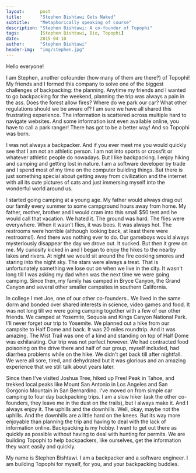 ```yaml
---
layout:      post
title:       "Stephen Bishtawi Gets Naked"
subtitle:    "Metaphorically speaking of course"
description: "Stephen Bishtawi: A co-founder of Topophi"
tags:        [Stephen Bishtawi, Bio, Topophi]
date:        2015-04-10
author:      "Stephen Bishtawi"
header-img:  "img/stephen.jpg"
---
```


<p>Hello everyone!</p>

<p>I am Stephen, another cofounder (how many of them are there?) of Topophi! My friends and I formed this company to solve one of the biggest challenges of backpacking: the planning. Anytime my friends and I wanted to go backpacking for the weekend, planning the trip was always a pain in the ass. Does the forest allow fires? Where do we park our car? What other regulations should we be aware of? I am sure we have all shared this frustrating experience. The information is scattered across multiple hard to navigate websites. And some information isnt even available online, you have to call a park ranger! There has got to be a better way! And so Topophi was born.</p>

<p>I was not always a backpacker. And if you ever meet me you would quickly see that I am not an athletic person. I am not into sports or crossfit or whatever athletic people do nowadays. But I like backpacking. I enjoy hiking and camping and getting lost in nature. I am a software developer by trade and I spend most of my time on the computer building things. But there is just something special about getting away from civilization and the internet with all its cute pictures of cats and just immersing myself into the wonderful world around us.</p>

<p>I started going camping at a young age. My father would always drag out our family every summer to some campground hours away from home. My father, mother, brother and I would cram into this small $50 tent and he would call that vacation. We hated it. The ground was hard. The flies were everywhere. When it wasn't flies, it was bees. It was always hot. The restrooms were horrible (although looking back, at least there were restrooms!). And there was nothing ever to do. Our gameboys would always mysteriously disappear the day we drove out. It sucked. But then it grew on me. My curiosity kicked in and I began to enjoy the hikes to the nearby lakes and rivers. At night we would sit around the fire cooking smores and staring into the night sky. The stars were always a treat. That is unfortunately something we lose out on when we live in the city. It wasn't long till I was asking my dad when was the next time we were going camping. Since then, my family has camped in Bryce Canyon, the Grand Canyon and several other smaller campsites in southern California.</p>

<p>In college I met Joe, one of our other co-founders.. We lived in the same dorm and bonded over shared interests in science, video games and food. It was not long till we were going camping together with a few of our other friends. We camped at Yosemite, Sequoia and Kings Canyon National Park. I'll never forget our trip to Yosemite. We planned out a hike from our campsite to Half Dome and back. It was 20 miles roundtrip. And it was amazing. The Mist Trail was one of a kind and standing on top of Half Dome was exhilarating. Our trip was not perfect however. We had contracted food poisoning on the drive there and half of our group, myself included, had diarrhea problems while on the hike. We didn't get back till after nightfall. We were all sore, tired, and dehydrated but it was glorious and an amazing experience that we still talk about years later.</p>

<p>Since then I've visited Joshua Tree, hiked up Freel Peak in Tahoe, and trekked local peaks like Mount San Antonio in Los Angeles and San Gorgonio Mountain in San Bernardino. I've moved on from simple car camping to four day backpacking trips. I am a slow hiker (ask the other co-founders, they leave me in the dust on the trails), but I always make it. And I always enjoy it. The uphills and the downhills. Well, okay, maybe not the uphills. And the downhills are a little hard on the knees. But its way more enjoyable than planning the trip and having to deal with the lack of information online. Backpacking is my hobby. I want to get out there as quickly as possible without having to deal with hunting for permits. We are building Topophi to help backpackers, like ourselves, get the information they want easily and quickly.</p>

<p>My name is Stephen Bishtawi. I am a backpacker and a software engineer. I am building Topophi for myself, for you, and your backpacking buddies.</p>
